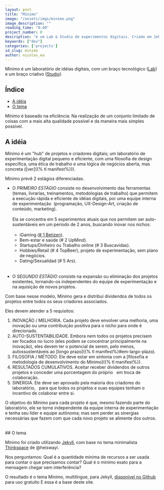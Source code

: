 ```yaml
---
layout: post
title: "Mínimo"
image: "/assets/imgs/minimo.png"
image_description: ""
reading_time: "0:40"
project_number: 0
description: "é um Lab & Studio de experimentos digitais. Criado em Jekyll com ♥"
keywords: ["dev"]
categories: ['projects']
id_slug: minimo
author: nicolas_ea
---
```


Mínimo é um laboratório de idéias digitais, com um braço tecnológico
(<a href="{% tl projects %}">Lab</a>) e um braço criativo (<a target="_blank" href="{{ site.instagram_username }}">Studio</a>).
<br>

## Índice
* <a href="#a-idéia">A idéia</a>
* <a href="#o-tema">O tema</a>

<div class="alert alert-info mb-5 text-center" role="alert">
Mínimo é baseado na eficiência: Na realização de
um conjunto limitado de coisas com a mais alta qualidade possível e da maneira mais simples possível.
</div>

## A idéia

Mínimo é um "hub" de projetos e criadores digitais;
um laboratório de experimentação digital pequeno e eficiente, com uma filosofia de design específica,
uma ética de trabalho e uma lógica de negócios aberta, mas concreta ([ver]({% tl manifest%})).

Mínimo prevê 2 estágios diferenciadas.

* O <i class="bg-black">PRIMEIRO ESTÁGIO</i> consiste no desenvolvimento das ferramentas
(temas, livrarías, treinamentos, metodologias de trabalho) que permitem a
execução rápida e eficiente de idéias digitais, por uma equipe interna de experimentação
 (programação, UX-Design-Art, criação de conteúdo, marketing).
 <br> <br>
  Ela se concentra em 5 experimentos atuais que nos permitem ser auto-sustentáveis
  em um período de 2 anos, buscando inovar nos nichos:
 <br><br>
  * iGaming ([# 1 Betizen](/t/2019/3/)).
  * Bem-estar e saúde (# 2 UpMind).
  * Startups/Dinheiro ou Trabalho online (# 3 Buscavidas).
  * Hobbies/Retail (# 4 TopBeer), projeto de experimentação, sem plano de negócios.
  * Dating/Sexualidad (# 5 Ars).  
 <br><br>
* O <i class="bg-black">SEGUNDO ESTÁGIO</i> consiste na expansão ou eliminação dos projetos existentes, tornando-os independentes do equipe de experimentação e na aquisição de novos projetos.

<div class="alert alert-warning text-center mt-5 mb-5" role="alert">
Com base nesse modelo, Mínimo gera e distribui dividendos de todos os projetos entre todos os seus criadores associados.
</div>

Eles devem atender a 5 requisitos:

1. INOVAÇÃO / MELHORIA. Cada projeto deve envolver uma melhoria, uma inovação ou uma contribuição positiva para o nicho para onde é direcionado.
2. AUTO-SUSTENTABILIDADE. Embora nem todos os projetos precisem ser focados no lucro (eles podem se concentrar principalmente na inovação), eles devem ter o potencial de serem, pelo menos, autossustentáveis ao [longo prazo]({% tl manifest%}#em-largo-plazo).
3. FILOSOFIA / MÉTODO. Ele deve estar em sintonia com a [filosofia e metodologia de desenvolvimento do Mínimo]({% tl manifest%}).
4. RESULTADOS CUMULATIVOS. Aceitar receber dividendos de outros projetos e conceder uma porcentagem do próprio
  em troca de colaboração.
5. SINERGIA. Ele deve ser aprovado pela maioria dos criadores do laboratório,
  para que todos os projetos e suas equipes tenham o incentivo de colaborar entre si.

O objetivo do Mínimo para cada projeto é que, mesmo fazendo parte do laboratório,
ele se torne independente da equipe interna de experimentação e tenha seu líder e equipe autônoma;
mas sem perder as sinergias necessárias que fazem com que cada novo projeto se alimente dos outros.

<br>
## O tema

Mínimo foi criado utilizando [Jekyll](https://jekyllrb.com/), com base no tema minimalista [Thinkspace](https://github.com/heiswayi/thinkspace) de @heiswayi.

Nos perguntamos:
Qual é a quantidade mínima de recursos a ser usada para contar o que precisamos
contar? Qual é o mínimo exato para a mensagem chegar sem interferência?

O resultado é o tema Mínimo, multilíngue, para Jekyll, [disponível no Github](https://github.com/minimo-io/minimo) para uso gratuito <i class="fas fa-hand-rock" > </i> E essa é a base deste site.

<br>
